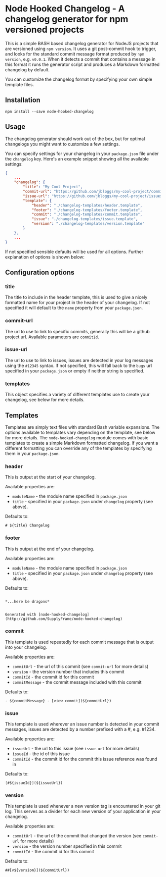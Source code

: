 # Node Hooked Changelog - A changelog generator for npm versioned projects
This is a simple BASH based changelog generator for NodeJS projects that are versioned using `npm version`. It uses a git post-commit hook to trigger, and looks for the standard commit message format produced by `npm version`, e.g. `v0.0.1`. When it detects a commit that contains a message in this format it runs the generator script and produces a Markdown formatted changelog by default.

You can customize the changelog format by specifying your own simple template files.

## Installation
`npm install --save node-hooked-changelog`

## Usage
The changelog generator should work out of the box, but for optimal changelogs you might want to customize a few settings.

You can specify settings for your changelog in your `package.json` file under the `changelog` key. Here's an example snippet showing all the available settings:

```json
{
	...
	"changelog": {
		"title": "My Cool Project",
		"commit-url": "https://github.com/jbloggs/my-cool-project/commit/${commitId}",
		"issue-url": "https://github.com/jbloggs/my-cool-project/issues/${issueId}",
		"template": {
			"header": "./changelog-templates/header.template",
			"footer": "./changelog-templates/footer.template",
			"commit": "./changelog-templates/commit.template",
			"issue": "./changelog-templates/issue.template",
			"version": "./changelog-templates/version.template"
		}
	},
	...
}

```

If not specified sensible defaults will be used for all options. Further explanation of options is shown below:

## Configuration options
### title
The title to include in the header template, this is used to give a nicely formatted name for your project in the header of your changelog. If not specified it will default to the `name` property from your `package.json`.

### commit-url
The url to use to link to specific commits, generally this will be a github project url. Available parameters are `commitId`.

### issue-url
The url to use to link to issues, issues are detected in your log messages using the `#12345` syntax. If not specified, this will fall back to the `bugs` url specified in your `package.json` or empty if neither string is specified.

### templates
This object specifies a variety of different templates use to create your changelog, see below for more details.

## Templates
Templates are simply text files with standard Bash variable expansions. The options available to templates vary depending on the template, see below for more details. The `node-hooked-changelog` module comes with basic templates to create a simple Markdown formatted changelog. If you want a different formatting you can override any of the templates by specifying them in your `package.json`.

### header
This is output at the start of your changelog.

Available properties are:
- `moduleName` - the module name specified in `package.json`
- `title` - specified in your `package.json` under `changelog` property (see above).

Defaults to:
```
# ${title} Changelog
```

### footer
This is output at the end of your changelog.

Available properties are:
- `moduleName` - the module name specified in `package.json`
- `title` - specified in your `package.json` under `changelog` property (see above).

Defaults to:
```

*...here be dragons*


Generated with [node-hooked-changelog](http://github.com/SupplyFrame/node-hooked-changelog)
```

### commit
This template is used repeatedly for each commit message that is output into your changelog.

Available properties are: 
- `commitUrl` - the url of this commit (see `commit-url` for more details)
- `version` - the version number that includes this commit
- `commitId` - the commit id for this commit
- `commitMessage` - the commit message included with this commit

Defaults to:
```
- ${commitMessage} - [view commit](${commitUrl})
```

### issue
This template is used wherever an issue number is detected in your commit messages, issues are detected by a number prefixed with a #, e.g. #1234.

Available properties are: 
- `issueUrl` - the url to this issue (see `issue-url` for more details)
- `issueId` - the id of this issue
- `commitId` - the commit id for the commit this issue reference was found in

Defaults to:
```
[#${issueId}](${issueUrl})
```

### version
This template is used whenever a new version tag is encountered in your git log. This serves as a divider for each new version of your application in your changelog.

Available properties are: 
- `commitUrl` - the url of the commit that changed the version (see `commit-url` for more details)
- `version` - the version number specified in this commit
- `commitId` - the commit id for this commit

Defaults to:
```
##[v${version}](${commitUrl})
```